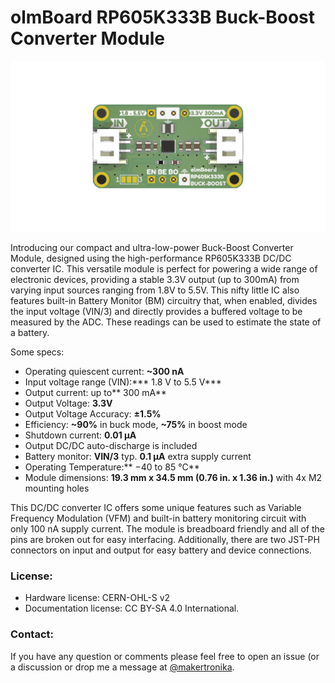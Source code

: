 # olmBoard RP605K333B Buck-Boost Converter Module


![RP605K v1](docs/olmBoard-RP605x-v1.png)

Introducing our compact and ultra-low-power Buck-Boost Converter Module, designed using the high-performance RP605K333B DC/DC converter IC. This versatile module is perfect for powering a wide range of electronic devices, providing a stable 3.3V output (up to 300mA) from varying input sources ranging from 1.8V to 5.5V. This nifty little IC also features built-in Battery Monitor (BM) circuitry that, when enabled, divides the input voltage (VIN/3) and directly provides a buffered voltage to be measured by the ADC. These readings can be used to estimate the state of a battery.

Some specs: 

- Operating quiescent current: **~300 nA**
- Input voltage range (VIN):*** 1.8 V to 5.5 V***
- Output current: up to** 300 mA**
- Output Voltage: **3.3V**
- Output Voltage Accuracy: **±1.5%**
- Efficiency: **~90%** in buck mode, **~75%** in boost mode
- Shutdown current: **0.01 μA**
- Output DC/DC auto-discharge is included
- Battery monitor: **VIN/3** typ. **0.1 μA** extra supply current
- Operating Temperature:** −40 to 85 °C**
- Module dimensions: **19.3 mm x 34.5 mm (0.76 in. x 1.36 in.)** with 4x M2 mounting holes


This DC/DC converter IC offers some unique features such as Variable Frequency Modulation (VFM) and built-in battery monitoring circuit with only 100 nA supply current. The module is breadboard friendly and all of the pins are broken out for easy interfacing. Additionally, there are two JST-PH connectors on input and output for easy battery and device connections.

### License:
- Hardware license: CERN-OHL-S v2
- Documentation license:  CC BY-SA 4.0 International.


### Contact:
If you have any question or comments please feel free to open an issue (or a discussion or drop me a message at [@makertronika](https://twitter.com/makertronika). 

